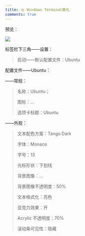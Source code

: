 ```yaml
---
title: ⛈️ Windows Terminal美化
comments: true
---
```


预览：

<img src="https://my-gallery-1306340269.cos.ap-beijing.myqcloud.com/mastermao/image-20211024065230434.png"/>

标签栏下三角——设置：

> 启动——默认配置文件：Ubuntu

配置文件——Ubuntu：

——常规：

>名称：Ubuntu；
>
>图标：...
>
>选项卡标题：Ubuntu

——外观：

>文本配色方案：Tango Dark
>
>字体：Monaco
>
>字号：13
>
>光标形状：下划线
>
>背景图像：...
>
>背景图像不透明度：50%
>
>文本格式化：亮色
>
>亚克力效果：开
>
>Acrylic 不透明度：70%
>
>滚动条可见性：隐藏

